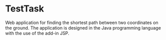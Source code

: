 # TestTask
Web application for finding the shortest path between two coordinates on the ground. The application is designed in the Java programming language with the use of the add-in JSP.  
